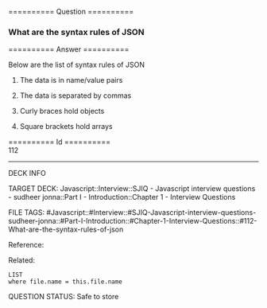 ========== Question ==========  

### What are the syntax rules of JSON  

========== Answer ==========  

Below are the list of syntax rules of JSON

1. The data is in name/value pairs

2. The data is separated by commas

3. Curly braces hold objects

4. Square brackets hold arrays

========== Id ==========  
112

---

DECK INFO

TARGET DECK: Javascript::Interview::SJIQ - Javascript interview questions - sudheer jonna::Part I - Introduction::Chapter 1 - Interview Questions

FILE TAGS: #Javascript::#Interview::#SJIQ-Javascript-interview-questions-sudheer-jonna::#Part-I-Introduction::#Chapter-1-Interview-Questions::#112-What-are-the-syntax-rules-of-json

Reference:

Related:

```dataview
LIST
where file.name = this.file.name
```

QUESTION STATUS: Safe to store
